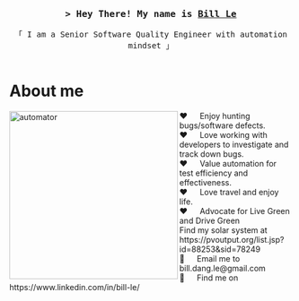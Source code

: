 <!-- My Introduction  -->
<h3 align="center">
        <samp>&gt; Hey There! My name is
                <b><a target="_blank" href="https://www.linkedin.com/in/bill-le/">Bill Le</a></b>
        </samp>
</h3>

<p align="center"> 
  <samp>
    「 I am a Senior Software Quality Engineer with automation mindset 」
    <br>
    <br>
  </samp>
</p>

<!-- About me -->
 # About me
 
<p>
 <img align="left" width="300" src="https://readdive.com/wp-content/uploads/2021/06/Automated-Software-Testing-1024x576.png" alt="automator" />
 ❤️ &emsp; Enjoy hunting bugs/software defects.<br>
 ❤️ &emsp; Love working with developers to investigate and track down bugs.<br>
 ❤️ &emsp; Value automation for test efficiency and effectiveness.<br>
 ❤️ &emsp; Love travel and enjoy life.<br>
 ❤️ &emsp; Advocate for Live Green and Drive Green<br>
 Find my solar system at https://pvoutput.org/list.jsp?id=88253&sid=78249<br>
 📧 &emsp; Email me to bill.dang.le@gmail.com<br>
 💬 &emsp; Find me on https://www.linkedin.com/in/bill-le/
</p>
